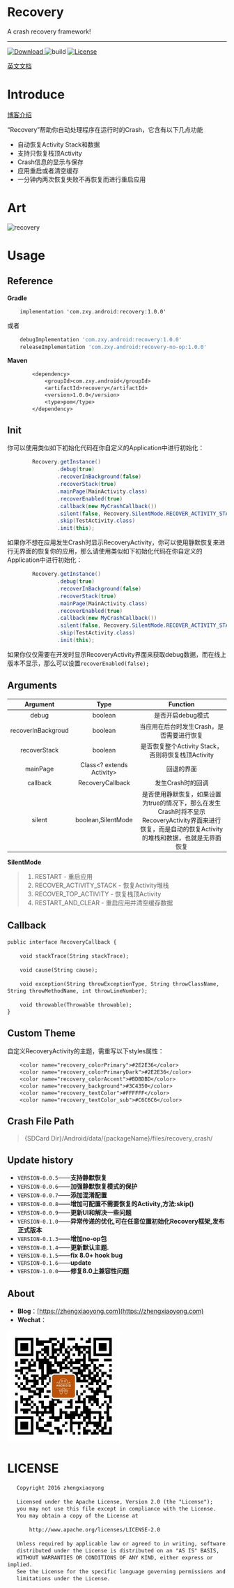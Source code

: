 # **Recovery**
A crash recovery framework!

----

[ ![Download](https://api.bintray.com/packages/sunzxyong/maven/Recovery/images/download.svg) ](https://bintray.com/sunzxyong/maven/Recovery/_latestVersion) ![build](https://img.shields.io/badge/build-passing-blue.svg) [![License](https://img.shields.io/hexpm/l/plug.svg)](https://github.com/Sunzxyong/Recovery/blob/master/LICENSE)

[英文文档](https://github.com/Sunzxyong/Recovery/blob/master/README.md)

# **Introduce**

[博客介绍](http://zhengxiaoyong.com/2016/09/05/Android%E8%BF%90%E8%A1%8C%E6%97%B6Crash%E8%87%AA%E5%8A%A8%E6%81%A2%E5%A4%8D%E6%A1%86%E6%9E%B6-Recovery)

“Recovery”帮助你自动处理程序在运行时的Crash，它含有以下几点功能

* 自动恢复Activity Stack和数据
* 支持只恢复栈顶Activity
* Crash信息的显示与保存
* 应用重启或者清空缓存
* 一分钟内两次恢复失败不再恢复而进行重启应用

# **Art**
![recovery](http://7xswxf.com2.z0.glb.qiniucdn.com//blog/recovery.jpg)

# **Usage**
## **Reference**
**Gradle**

```
	implementation 'com.zxy.android:recovery:1.0.0'
```

或者

```gradle
    debugImplementation 'com.zxy.android:recovery:1.0.0'
    releaseImplementation 'com.zxy.android:recovery-no-op:1.0.0'
```


**Maven**

```
		<dependency>
  			<groupId>com.zxy.android</groupId>
  			<artifactId>recovery</artifactId>
  			<version>1.0.0</version>
  			<type>pom</type>
		</dependency>
```
## **Init**
你可以使用类似如下初始化代码在你自定义的Application中进行初始化：

```java
        Recovery.getInstance()
                .debug(true)
                .recoverInBackground(false)
                .recoverStack(true)
                .mainPage(MainActivity.class)
                .recoverEnabled(true)
                .callback(new MyCrashCallback())
                .silent(false, Recovery.SilentMode.RECOVER_ACTIVITY_STACK)
                .skip(TestActivity.class)
                .init(this);
```

如果你不想在应用发生Crash时显示RecoveryActivity，你可以使用静默恢复来进行无界面的恢复你的应用，那么请使用类似如下初始化代码在你自定义的Application中进行初始化：

```java
        Recovery.getInstance()
                .debug(true)
                .recoverInBackground(false)
                .recoverStack(true)
                .mainPage(MainActivity.class)
                .recoverEnabled(true)
                .callback(new MyCrashCallback())
                .silent(false, Recovery.SilentMode.RECOVER_ACTIVITY_STACK)
                .skip(TestActivity.class)
                .init(this);
```

如果你仅仅需要在开发时显示RecoveryActivity界面来获取debug数据，而在线上版本不显示，那么可以设置`recoverEnabled(false);`

## **Arguments**

| Argument | Type | Function |
| :-: | :-: | :-: |
| debug | boolean | 是否开启debug模式 |
| recoverInBackgroud | boolean | 当应用在后台时发生Crash，是否需要进行恢复  |
| recoverStack | boolean | 是否恢复整个Activity Stack，否则将恢复栈顶Activity |
| mainPage | Class<? extends Activity> | 回退的界面 |
| callback | RecoveryCallback | 发生Crash时的回调 |
| silent | boolean,SilentMode | 是否使用静默恢复，如果设置为true的情况下，那么在发生Crash时将不显示RecoveryActivity界面来进行恢复，而是自动的恢复Activity的堆栈和数据，也就是无界面恢复 |

**SilentMode**
> 1. RESTART - 重启应用
> 2. RECOVER_ACTIVITY_STACK - 恢复Activity堆栈
> 3. RECOVER_TOP_ACTIVITY - 恢复栈顶Activity
> 4. RESTART_AND_CLEAR - 重启应用并清空缓存数据

## **Callback**

```
public interface RecoveryCallback {

    void stackTrace(String stackTrace);

    void cause(String cause);

    void exception(String throwExceptionType, String throwClassName, String throwMethodName, int throwLineNumber);
    
    void throwable(Throwable throwable);
}
```

## **Custom Theme**

自定义RecoveryActivity的主题，需重写以下styles属性：

```
    <color name="recovery_colorPrimary">#2E2E36</color>
    <color name="recovery_colorPrimaryDark">#2E2E36</color>
    <color name="recovery_colorAccent">#BDBDBD</color>
    <color name="recovery_background">#3C4350</color>
    <color name="recovery_textColor">#FFFFFF</color>
    <color name="recovery_textColor_sub">#C6C6C6</color>
```
## **Crash File Path**
> {SDCard Dir}/Android/data/{packageName}/files/recovery_crash/

## **Update history**
* `VERSION-0.0.5`——**支持静默恢复**
* `VERSION-0.0.6`——**加强静默恢复模式的保护**
* `VERSION-0.0.7`——**添加混淆配置**
* `VERSION-0.0.8`——**增加可配置不需要恢复的Activity,方法:skip()**
* `VERSION-0.0.9`——**更新UI和解决一些问题**
* `VERSION-0.1.0`——**异常传递的优化,可在任意位置初始化Recovery框架,发布正式版本**
* `VERSION-0.1.3`——**增加no-op包**
* `VERSION-0.1.4`——**更新默认主题.**
* `VERSION-0.1.5`——**fix 8.0+ hook bug**
* `VERSION-0.1.6`——**update**
* `VERSION-1.0.0`——**修复8.0上兼容性问题**

## **About**
* **Blog**：[https://zhengxiaoyong.com](https://zhengxiaoyong.com)
* **Wechat**：

![](https://raw.githubusercontent.com/Sunzxyong/ImageRepository/master/qrcode.jpg)

# **LICENSE**

```
   Copyright 2016 zhengxiaoyong

   Licensed under the Apache License, Version 2.0 (the "License");
   you may not use this file except in compliance with the License.
   You may obtain a copy of the License at

       http://www.apache.org/licenses/LICENSE-2.0

   Unless required by applicable law or agreed to in writing, software
   distributed under the License is distributed on an "AS IS" BASIS,
   WITHOUT WARRANTIES OR CONDITIONS OF ANY KIND, either express or implied.
   See the License for the specific language governing permissions and
   limitations under the License.
```

